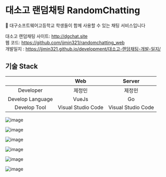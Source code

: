 # 대소고 랜덤채팅 RandomChatting 

💬 대구소프트웨어고등학교 학생들이 함께 사용할 수 있는 채팅 서비스입니다

대소고 랜덤채팅 사이트: http://dgchat.site<br>
웹 코드: https://github.com/jjmin321/randomchatting_web<br>
개발일지 : https://jjmin321.github.io/development/대소고-랜덤채팅-개발-일지/<br>

## 기술 Stack
|                      | Web     | Server        | 
|:--------------------:|:---------------:|:------------------:|
| Developer | 제정민 | 제정민       | 
| Develop Language | VueJs| Go| 
| Develop Tool     | Visual Studio Code  | Visual Studio Code | 


![image](https://user-images.githubusercontent.com/52072077/101344416-d13d4400-38c8-11eb-9e7b-1a131c8933d3.png)

![image](https://user-images.githubusercontent.com/52072077/101344936-a7d0e800-38c9-11eb-9f08-6205961480d1.png)


![image](https://user-images.githubusercontent.com/52072077/101344977-b919f480-38c9-11eb-88d6-4aeaf7deee42.png)

![image](https://user-images.githubusercontent.com/52072077/101345001-be773f00-38c9-11eb-8a7c-e3b65b1277da.png)

![image](https://user-images.githubusercontent.com/52072077/101345079-dd75d100-38c9-11eb-8d61-10b34bbd7ebe.png)

![image](https://user-images.githubusercontent.com/52072077/101345321-36456980-38ca-11eb-94a5-44e36d7c046e.png)


